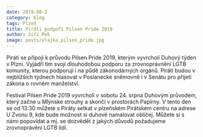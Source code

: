 ```yaml
---
date: 2019-08-2
category: blog
tags: Plzeň
title: Piráti podpoří Pilsen Pride 2019
author: Jiří Pek
image: posts/vlajka_pilsen_pride.jpg
---
```


Piráti se připojí k průvodu Pilsen Pride 2019, kterým vyvrcholí Duhový týden v Plzni. Vyjádří tím svojí dlouhodobou podporu za zrovnoprávnění LGTB komunity, kterou podporují i na půdě zákonodárných orgánů. Piráti budou v nejbližších týdnech hlasovat v Poslanecké sněmovně i v Senátu pro přijetí zákona o rovném manželství.

Festival Pilsen Pride 2019 vyvrcholí v sobotu 24. srpna Duhovým průvodem, který začne u Mlýnské strouhy a skončí v prostorách Papírny. V tento den se od 13:30 můžete s Piráty setkat v plzeňském Pirátském centru na adrese U Zvonu 9, kde bude možnost si duhově namalovat obličej. Můžete si s námi popovídat a mj. se dozvědět z jakých důvodů požadujeme zrovnoprávění LGTB lidí.
